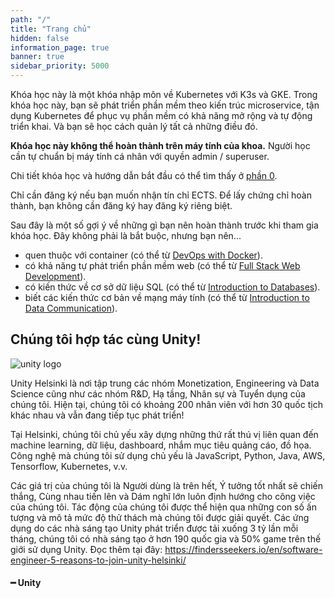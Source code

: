 ```yaml
---
path: "/"
title: "Trang chủ"
hidden: false
information_page: true
banner: true
sidebar_priority: 5000
---
```


<div style="display: none;">
  <img src="./img/kubernetes-cncf.png" alt="kubernetes logo" />
</div>

Khóa học này là một khóa nhập môn về Kubernetes với K3s và GKE. Trong khóa học này, bạn sẽ phát triển phần mềm theo kiến trúc microservice, tận dụng Kubernetes để phục vụ phần mềm có khả năng mở rộng và tự động triển khai. Và bạn sẽ học cách quản lý tất cả những điều đó.

**Khóa học này không thể hoàn thành trên máy tính của khoa.** Người học cần tự chuẩn bị máy tính cá nhân với quyền admin / superuser.

Chi tiết khóa học và hướng dẫn bắt đầu có thể tìm thấy ở [phần 0](/part-0).

Chỉ cần đăng ký nếu bạn muốn nhận tín chỉ ECTS. Để lấy chứng chỉ hoàn thành, bạn không cần đăng ký hay đăng ký riêng biệt.

Sau đây là một số gợi ý về những gì bạn nên hoàn thành trước khi tham gia khóa học. Đây không phải là bắt buộc, nhưng bạn nên...

- quen thuộc với container (có thể từ <a href="https://courses.helsinki.fi/fi/aytkt21025en">DevOps with Docker</a>).
- có khả năng tự phát triển phần mềm web (có thể từ <a href="https://courses.helsinki.fi/en/aytkt21009">Full Stack Web Development</a>).
- có kiến thức về cơ sở dữ liệu SQL (có thể từ <a href="https://courses.helsinki.fi/en/aytkt10004">Introduction to Databases</a>).
- biết các kiến thức cơ bản về mạng máy tính (có thể từ <a href="https://courses.helsinki.fi/en/aytkt200041">Introduction to Data Communication</a>).

## Chúng tôi hợp tác cùng Unity! ##

<div style="width: 50%;">
  <img src="./img/unity.png" alt="unity logo" />
</div>

<div class="unity-helsinki">
  <p>
    Unity Helsinki là nơi tập trung các nhóm Monetization, Engineering và Data Science cũng như các nhóm R&D, Hạ tầng, Nhân sự và Tuyển dụng của chúng tôi. Hiện tại, chúng tôi có khoảng 200 nhân viên với hơn 30 quốc tịch khác nhau và vẫn đang tiếp tục phát triển!
  </p>
  <p>
    Tại Helsinki, chúng tôi chủ yếu xây dựng những thứ rất thú vị liên quan đến machine learning, dữ liệu, dashboard, nhắm mục tiêu quảng cáo, đồ họa. Công nghệ mà chúng tôi sử dụng chủ yếu là JavaScript, Python, Java, AWS, Tensorflow, Kubernetes, v.v.
  </p>
  <p>
    Các giá trị của chúng tôi là Người dùng là trên hết, Ý tưởng tốt nhất sẽ chiến thắng, Cùng nhau tiến lên và Dám nghĩ lớn luôn định hướng cho công việc của chúng tôi. Tác động của chúng tôi được thể hiện qua những con số ấn tượng và mô tả mức độ thử thách mà chúng tôi được giải quyết. Các ứng dụng do các nhà sáng tạo Unity phát triển được tải xuống 3 tỷ lần mỗi tháng, chúng tôi có nhà sáng tạo ở hơn 190 quốc gia và 50% game trên thế giới sử dụng Unity. Đọc thêm tại đây: <a href="https://findersseekers.io/en/software-engineer-5-reasons-to-join-unity-helsinki/">https://findersseekers.io/en/software-engineer-5-reasons-to-join-unity-helsinki/</a>
  </p>
  <h4>━ Unity</h4>
<div>
